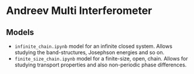 # Andreev Multi Interferometer

## Models 
- `infinite_chain.ipynb` model for an infinite closed system. Allows studying the band-structures, Josephson energies and so on.
- `finite_size_chain.ipynb` model for a finite-size, open, chain. Allows for studying transport properties and also non-periodic phase differences.